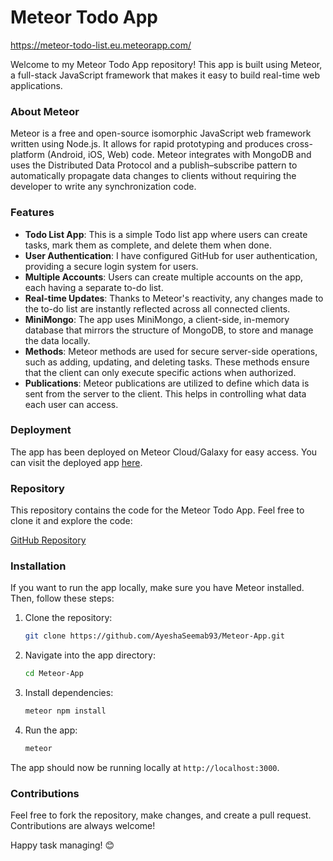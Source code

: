# Meteor Todo App
https://meteor-todo-list.eu.meteorapp.com/

Welcome to my Meteor Todo App repository! This app is built using Meteor, a full-stack JavaScript framework that makes it easy to build real-time web applications.

### About Meteor

Meteor is a free and open-source isomorphic JavaScript web framework written using Node.js. It allows for rapid prototyping and produces cross-platform (Android, iOS, Web) code. Meteor integrates with MongoDB and uses the Distributed Data Protocol and a publish–subscribe pattern to automatically propagate data changes to clients without requiring the developer to write any synchronization code. 

### Features

- **Todo List App**: This is a simple Todo list app where users can create tasks, mark them as complete, and delete them when done.
- **User Authentication**: I have configured GitHub for user authentication, providing a secure login system for users.
- **Multiple Accounts**: Users can create multiple accounts on the app, each having a separate to-do list.
- **Real-time Updates**: Thanks to Meteor's reactivity, any changes made to the to-do list are instantly reflected across all connected clients.
- **MiniMongo**: The app uses MiniMongo, a client-side, in-memory database that mirrors the structure of MongoDB, to store and manage the data locally.
- **Methods**: Meteor methods are used for secure server-side operations, such as adding, updating, and deleting tasks. These methods ensure that the client can only execute specific actions when authorized.
- **Publications**: Meteor publications are utilized to define which data is sent from the server to the client. This helps in controlling what data each user can access.

### Deployment

The app has been deployed on Meteor Cloud/Galaxy for easy access. You can visit the deployed app [here](https://meteor-todo-list.eu.meteorapp.com/).

### Repository

This repository contains the code for the Meteor Todo App. Feel free to clone it and explore the code:

[GitHub Repository](https://github.com/AyeshaSeemab93/Meteor-App)

### Installation

If you want to run the app locally, make sure you have Meteor installed. Then, follow these steps:

1. Clone the repository:
   ```bash
   git clone https://github.com/AyeshaSeemab93/Meteor-App.git
   ```

2. Navigate into the app directory:
   ```bash
   cd Meteor-App
   ```

3. Install dependencies:
   ```bash
   meteor npm install
   ```

4. Run the app:
   ```bash
   meteor
   ```

The app should now be running locally at `http://localhost:3000`.

### Contributions

Feel free to fork the repository, make changes, and create a pull request. Contributions are always welcome!

Happy task managing! 😊